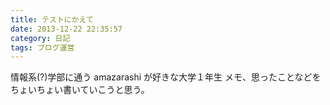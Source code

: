 ```yaml
---
title: テストにかえて
date: 2013-12-22 22:35:57
category: 日記
tags: ブログ運営
---
```


情報系(?)学部に通う amazarashi が好きな大学１年生
メモ、思ったことなどをちょいちょい書いていこうと思う。
